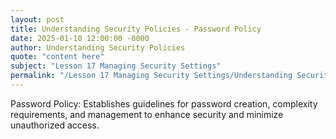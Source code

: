 ```yaml
---
layout: post
title: Understanding Security Policies - Password Policy
date: 2025-01-10 12:00:00 -0000
author: Understanding Security Policies
quote: "content here"
subject: "Lesson 17 Managing Security Settings"
permalink: "/Lesson 17 Managing Security Settings/Understanding Security Policies/Understanding Security Policies - Password Policy"
---
```


Password Policy: Establishes guidelines for password creation, complexity requirements, and management to enhance security and minimize unauthorized access.
